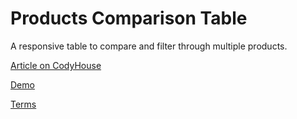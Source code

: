 Products Comparison Table
=========

A responsive table to compare and filter through multiple products.

[Article on CodyHouse](https://codyhouse.co/gem/products-comparison-table/)

[Demo](https://codyhouse.co/demo/products-comparison-table/index.html)
 
[Terms](https://codyhouse.co/terms/)
